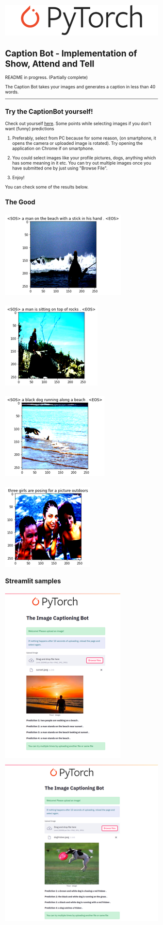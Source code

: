 ![pytorch.png](data/pytorch.png)

# Caption Bot - Implementation of Show, Attend and Tell

README in progress. (Partially complete)

The Caption Bot takes your images and generates a caption in less than 40 words. 

---

## Try the CaptionBot yourself!

Check out yourself [here](https://share.streamlit.io/sankalp1999/image_captioning/main).
Some points while selecting images if you don't want (funny) predictions
1. Preferably, select from PC because for some reason, (on smartphone, it opens the camera or uploaded image is rotated). Try opening the application on Chrome if on 
smartphone.
2. You could select images like your profile pictures, dogs, anything which has some meaning in it etc. You can try
out multiple images once you have submitted one by just using "Browse File". 

3. Enjoy!

You can check some of the results below.






## The Good
![1.png](/imgs/1.png)
---
![2.png](/imgs/2.png)
---
![3.png](/imgs/3.png)
---
![4.png](/imgs/4.png)
---


## Streamlit samples
![st1.png](/imgs/st1.png)
---
![st2.png](/imgs/st2.png)

